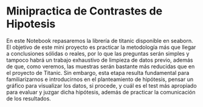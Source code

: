 # Minipractica de Contrastes de Hipotesis
  En este Notebook repasaremos la librería de titanic disponible en seaborn. El objetivo de este mini proyecto es practicar la metodología más que llegar a conclusiones sólidas o reales, por lo que las preguntas serán simples y tampoco habrá un trabajo exhaustivo de limpieza de datos previo, además de que, como veremos, las muestras serán bastante más reducidas que en el proyecto de Titanic.
  Sin embargo, esta etapa resulta fundamental para familiarizarnos e introducirnos en el planteamiento de hipótesis, pensar un gráfico para visualizar los datos, si procede, y cuál es el test más apropiado para evaluar y juzgar dicha hipótesis, además de practicar la comunicación de los resultados.
